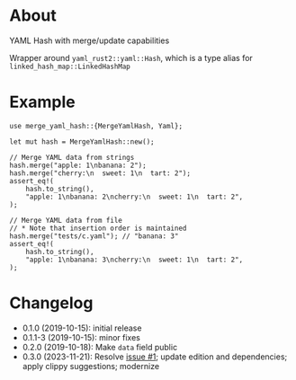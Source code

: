 # About

YAML Hash with merge/update capabilities

Wrapper around `yaml_rust2::yaml::Hash`, which is a type alias for
`linked_hash_map::LinkedHashMap`

# Example

```
use merge_yaml_hash::{MergeYamlHash, Yaml};

let mut hash = MergeYamlHash::new();

// Merge YAML data from strings
hash.merge("apple: 1\nbanana: 2");
hash.merge("cherry:\n  sweet: 1\n  tart: 2");
assert_eq!(
    hash.to_string(),
    "apple: 1\nbanana: 2\ncherry:\n  sweet: 1\n  tart: 2",
);

// Merge YAML data from file
// * Note that insertion order is maintained
hash.merge("tests/c.yaml"); // "banana: 3"
assert_eq!(
    hash.to_string(),
    "apple: 1\nbanana: 3\ncherry:\n  sweet: 1\n  tart: 2",
);
```

# Changelog

* 0.1.0 (2019-10-15): initial release
* 0.1.1-3 (2019-10-15): minor fixes
* 0.2.0 (2019-10-18): Make `data` field public
* 0.3.0 (2023-11-21): Resolve [issue #1]; update edition and dependencies; apply
  clippy suggestions; modernize

[issue #1]: https://github.com/qtfkwk/merge-yaml-hash/issues/1

